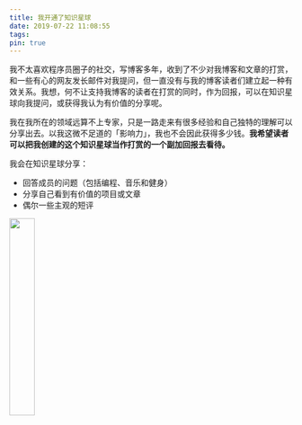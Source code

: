 ```yaml
---
title: 我开通了知识星球
date: 2019-07-22 11:08:55
tags:
pin: true
---
```


我不太喜欢程序员圈子的社交，写博客多年，收到了不少对我博客和文章的打赏，和一些有心的网友发长邮件对我提问，但一直没有与我的博客读者们建立起一种有效关系。我想，何不让支持我博客的读者在打赏的同时，作为回报，可以在知识星球向我提问，或获得我认为有价值的分享呢。

我在我所在的领域远算不上专家，只是一路走来有很多经验和自己独特的理解可以分享出去。以我这微不足道的「影响力」，我也不会因此获得多少钱。**我希望读者可以把我创建的这个知识星球当作打赏的一个副加回报去看待。**

我会在知识星球分享：

- 回答成员的问题（包括编程、音乐和健身）
- 分享自己看到有价值的项目或文章
- 偶尔一些主观的短评

<img src="https://gbstatic.djyde.com/image_554541844184_3.jpg?x-oss-process=style/80" width="30%" />